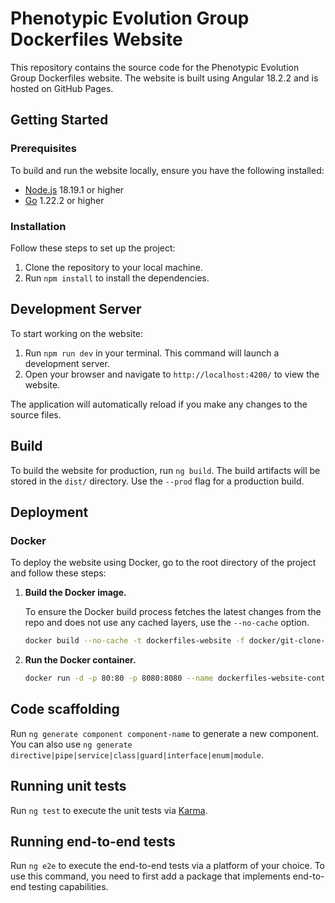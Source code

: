 # Phenotypic Evolution Group Dockerfiles Website

This repository contains the source code for the Phenotypic Evolution Group Dockerfiles website. The website is built using Angular 18.2.2 and is hosted on GitHub Pages.

## Getting Started

### Prerequisites

To build and run the website locally, ensure you have the following installed:

- [Node.js](https://nodejs.org/en/download/) 18.19.1 or higher
- [Go](https://go.dev/dl/) 1.22.2 or higher

### Installation

Follow these steps to set up the project:

1. Clone the repository to your local machine.
2. Run `npm install` to install the dependencies.

## Development Server

To start working on the website:

1. Run `npm run dev` in your terminal. This command will launch a development server.
2. Open your browser and navigate to `http://localhost:4200/` to view the website.

The application will automatically reload if you make any changes to the source files.

## Build

To build the website for production, run `ng build`. The build artifacts will be stored in the `dist/` directory. Use the `--prod` flag for a production build.

## Deployment

### Docker

To deploy the website using Docker, go to the root directory of the project and follow these steps:

1. **Build the Docker image.**

   To ensure the Docker build process fetches the latest changes from the repo and does not use any cached layers, use the `--no-cache` option.

    ```bash
    docker build --no-cache -t dockerfiles-website -f docker/git-clone-and-deploy/Dockerfile .
    ```

2. **Run the Docker container.**

    ```bash
    docker run -d -p 80:80 -p 8080:8080 --name dockerfiles-website-container dockerfiles-website
    ```

## Code scaffolding

Run `ng generate component component-name` to generate a new component. You can also use `ng generate directive|pipe|service|class|guard|interface|enum|module`.

## Running unit tests

Run `ng test` to execute the unit tests via [Karma](https://karma-runner.github.io).

## Running end-to-end tests

Run `ng e2e` to execute the end-to-end tests via a platform of your choice. To use this command, you need to first add a package that implements end-to-end testing capabilities.
